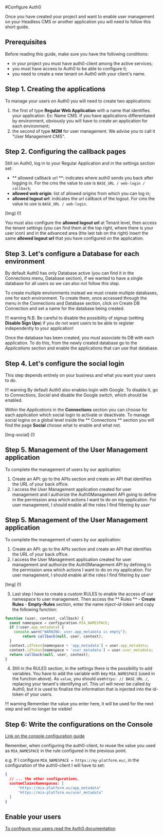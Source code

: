 #Configure Auth0

Once you have created your project and want to enable user management on your Headless CMS or another application you will need to follow this short guide.

## Prerequisites

Before reading this guide, make sure you have the following conditions:

* in your project you must have auth0-client among the active services;
* you must have access to Auth0 to be able to configure it;
* you need to create a new tenant on Auth0 with your client's name.

## Step 1. Creating the applications

To manage your users on Auth0 you will need to create two applications:

1. the first of type **Regular Web Application** with a name that identifies your application. Ex: Name CMS. If you have applications differentiated by environment, obviously you will have to create an application for each environment;
2. the second of type **M2M** for user management. We advise you to call it "User Management CMS".

## Step 2. Configuring the callback pages

Still on Auth0, log in to your Regular Application and in the settings section set:

  * ** allowed callback url **: indicates where auth0 sends you back after logging in. For the cms the value to use is `BASE_URL / web-login / callback`;
  * **allowed web origin**: list of allowed origins from which you can log in;
  * **allowed logout url**: indicates the url callback of the logout. For cms the value to use is `BASE_URL / web-login`.

  [Img] (!)

You must also configure the **allowed logout url** at Tenant level, then access the tenant settings (you can find them at the top right, where there is your user icon) and in the advanced area (the last tab on the right) insert the same **allowed logout url** that you have configured on the application.

## Step 3. Let's configure a Database for each environment

By default Auth0 has only Database active (you can find it in the Connections menu, Database section), if we wanted to have a single database for all users so we can also not follow this step.

To create multiple environments instead we must create multiple databases, one for each environment.
To create them, once accessed through the menu in the Connections and Database section, click on Create DB Connection and set a name for the database being created.

!!! warning
    N.B. Be careful to disable the possibility of signup (setting **Disable Sign Ups**) if you do not want users to be able to register independently to your application!

Once the database has been created, you must associate its DB with each application.
To do this, from the newly created database go to the *Applications* section and enable the applications that can use that database.

## Step 4. Let's configure the social login

This step depends entirely on your business and what you want your users to do.

!!! warning
    By default Auth0 also enables login with Google. To disable it, go to *Connections*, *Social* and disable the Google switch, which should be enabled.

Within the *Applications* in the **Connections** section you can choose for each application which social login to activate or deactivate.
To manage social logins on a global level inside the ** Connections ** section you will find the page **Social** choose what to enable and what not.

[Img-social] (!)

## Step 5. Management of the User Management application

To complete the management of users by our application:

1. Create an API: go to the APIs section and create an API that identifies the URL of your back office.
2. I access the User Management application created for user management and I authorize the Auth0Management API going to define in the permission area which actions I want to do on my application.
For user management, I should enable all the roles I find filtering by *user*


## Step 5. Management of the User Management application

To complete the management of users by our application:

1. Create an API: go to the APIs section and create an API that identifies the URL of your back office.
2. I access the User Management application created for user management and authorize the Auth0Management API by defining in the permission area which actions I want to do on my application.
For user management, I should enable all the roles I find filtering by *user*

[Img] (!)

3. Last step I have to create a custom RULES to enable the access of our namespace to user management.
Then access the ** Rules ** - **Create Rules** - **Empty-Rules** section, enter the name *inject-id-token* and copy the following function:

```javascript
function (user, context, callback) {
  const namespace = configuration.MIA_NAMESPACE;
  if (!user.app_metadata) {
    console.warn("WARNING: user.app_metadata is empty");
		return callback(null, user, context);
  }
  context.idToken[namespace + 'app_metadata'] = user.app_metadata;
  context.idToken[namespace + 'user_metadata'] = user.user_metadata;
  return callback(null, user, context);
}
```

4. Still in the RULES section, in the settings there is the possibility to add variables. You have to add the variable with key `MIA_NAMESPACE` (used in the function above). As `value`, you should use` https: // BASE_URL / `, replacing your tenant's identifying url. This url will never be called by Auth0, but it is used to finalize the information that is injected into the id-token of your users.

!!! warning
    Remember the value you enter here, it will be used for the next step and will no longer be visible!


## Step 6: Write the configurations on the Console

[Link on the console configuration guide](https://docs.mia-platform.eu/runtime_suite/auth0-client/configuration/)

Remember, when configuring the auth0-client, to reuse the value you used as `MIA_NAMESPACE` in the rule configured in the previous point.

e.g.
If I configure `MIA_NAMESPACE = https://my-platform.eu/`, in the configuration of the auth0-client I will have to set:

```Json
{
  // ... the other configurations,
  customClaimsNamespaces: [
      "Https://mia-platform.eu/app_metadata"
      "Https://mia-platform.eu/user_metadata"
  ]
}
```

## Enable your users

[To configure your users read the Auth0 documentation](https://auth0.com/docs/users/guides/manage-users-using-the-dashboard)



